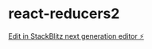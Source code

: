 # react-reducers2

[Edit in StackBlitz next generation editor ⚡️](https://stackblitz.com/~/github.com/mluighy/react-reducers2)